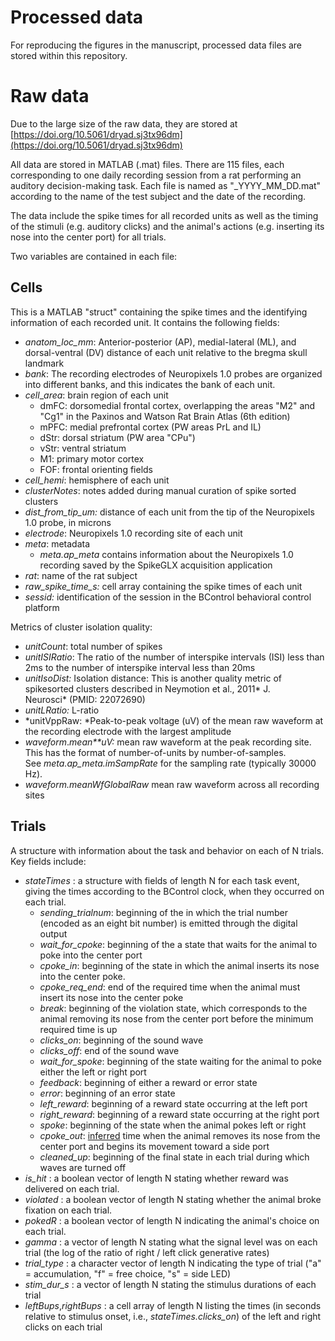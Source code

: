 
# Processed data
For reproducing the figures in the manuscript, processed data files are stored within this repository.

# Raw data

Due to the large size of the raw data, they are stored at [https://doi.org/10.5061/dryad.sj3tx96dm](https://doi.org/10.5061/dryad.sj3tx96dm)

All data are stored in MATLAB (.mat) files. There are 115 files, each corresponding to one daily recording session from a rat performing an auditory decision-making task. Each file is named as "<rat ID>_YYYY_MM_DD<suffix>.mat" according to the name of the test subject and the date of the recording.

The data include the spike times for all recorded units as well as the timing of the stimuli (e.g. auditory clicks) and the animal's actions (e.g. inserting its nose into the center port) for all trials.

Two variables are contained in each file:

## Cells

This is a MATLAB "struct" containing the spike times and the identifying information of each recorded unit. It contains the following fields:

* *anatom_loc_mm*: Anterior-posterior (AP), medial-lateral (ML), and dorsal-ventral (DV) distance of each unit relative to the bregma skull landmark
* *bank*: The recording electrodes of Neuropixels 1.0 probes are organized into different banks, and this indicates the bank of each unit.
* *cell*_*area*: brain region of each unit
  * dmFC: dorsomedial frontal cortex, overlapping the areas "M2" and "Cg1" in the Paxinos and Watson Rat Brain Atlas (6th edition)
  * mPFC: medial prefrontal cortex (PW areas PrL and IL)
  * dStr: dorsal striatum (PW area "CPu")
  * vStr: ventral striatum
  * M1: primary motor cortex
  * FOF: frontal orienting fields
* *cell_hemi*: hemisphere of each unit
* *clusterNotes*: notes added during manual curation of spike sorted clusters
* *dist_from_tip_um:* distance of each unit from the tip of the Neuropixels 1.0 probe, in microns
* *electrode*: Neuropixels 1.0 recording site of each unit
* *meta*: metadata
  * *meta.ap_meta* contains information about the Neuropixels 1.0 recording saved by the SpikeGLX acquisition application
* *rat*: name of the rat subject
* *raw_spike_time_s:* cell array containing the spike times of each unit
* *sessid:* identification of the session in the BControl behavioral control platform

Metrics of cluster isolation quality:

* *unitCount*: total number of spikes 
* *unitISIRatio*: The ratio of the number of interspike intervals (ISI) less than 2ms to the number of interspike interval less than 20ms
* *unitIsoDist:* Isolation distance: This is another quality metric of spikesorted clusters described in Neymotion et al., 2011* J. Neurosci* (PMID: 22072690)
* *unitLRatio:* L-ratio
* *unitVppRaw: *Peak-to-peak voltage (uV) of the mean raw waveform at the  recording electrode with the largest amplitude
* *waveform*.*mean**uV:* mean raw waveform at the peak recording site. This has the format of number-of-units by number-of-samples. See *meta.ap_meta.imSampRate* for the sampling rate (typically 30000 Hz).
* *waveform.meanWfGlobalRaw* mean raw waveform across all recording sites

## Trials

A structure with information about the task and behavior on each of N trials. Key fields include:

* *stateTimes* : a structure with fields of length N for each task event, giving the times according to the BControl clock, when they occurred on each trial.
  * *sending_trialnum*: beginning of the in which the trial number (encoded as an eight bit number) is emitted through the digital output
  * *wait_for_cpoke*: beginning of the a state that waits for the animal to poke into the center port
  * *cpoke_in*: beginning of the state in which the animal inserts its nose into the center poke.
  * *cpoke_req_end*: end of the required time when the animal must insert its nose into the center poke
  * *break*: beginning of the violation state, which corresponds to the animal removing its nose from the center port before the minimum required time is up
  * *clicks_on*: beginning of the sound wave
  * *clicks_off*: end of the sound wave
  * *wait_for_spoke*: beginning of the state waiting for the animal to poke either the left or right port
  * *feedback*: beginning of either a reward or error state
  * *error*: beginning of an error state
  * *left_reward*: beginning of a reward state occurring at the left port
  * *right_reward*: beginning of a reward state occurring at the right port
  * *spoke*: beginning of the state when the animal pokes left or right
  * *cpoke_out*: [inferred](https://github.com/Brody-Lab/labwide_PBups_analysis/blob/master/get_cpoke_out_time.m) time when the animal removes its nose from the center port and begins its movement toward a side port
  * *cleaned_up*: beginning of the final state in each trial during which waves are turned off
* *is_hit* : a boolean vector of length N stating whether reward was delivered on each trial.
* *violated* : a boolean vector of length N stating whether the animal broke fixation on each trial.
* *pokedR* : a boolean vector of length N indicating the animal's choice on each trial.
* *gamma* : a vector of length N stating what the signal level was on each trial (the log of the ratio of right / left click generative rates)
* *trial_type* : a character vector of length N indicating the type of trial ("a" = accumulation, "f" = free choice, "s" = side LED)
* *stim_dur_s* : a vector of length N stating the stimulus durations of each trial
* *leftBups*,*rightBups* : a cell array of length N listing the times (in seconds relative to stimulus onset, i.e., *stateTimes.clicks_on*) of the left and right clicks on each trial